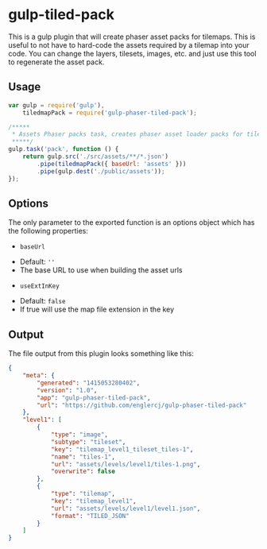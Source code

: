 # gulp-tiled-pack

This is a gulp plugin that will create phaser asset packs for tilemaps. This is useful to not
have to hard-code the assets required by a tilemap into your code. You can change the layers,
tilesets, images, etc. and just use this tool to regenerate the asset pack.

## Usage

```js
var gulp = require('gulp'),
    tiledmapPack = require('gulp-phaser-tiled-pack');

/*****
 * Assets Phaser packs task, creates phaser asset loader packs for tilemaps
 *****/
gulp.task('pack', function () {
    return gulp.src('./src/assets/**/*.json')
        .pipe(tiledmapPack({ baseUrl: 'assets' }))
        .pipe(gulp.dest('./public/assets'));
});
```
## Options

The only parameter to the exported function is an options object which has the following properties:

- `baseUrl`
 * Default: `''`
 * The base URL to use when building the asset urls
- `useExtInKey`
 * Default: `false`
 * If true will use the map file extension in the key

## Output

The file output from this plugin looks something like this:

```json
{
    "meta": {
        "generated": "1415053280402",
        "version": "1.0",
        "app": "gulp-phaser-tiled-pack",
        "url": "https://github.com/englercj/gulp-phaser-tiled-pack"
    },
    "level1": [
        {
            "type": "image",
            "subtype": "tileset",
            "key": "tilemap_level1_tileset_tiles-1",
            "name": "tiles-1",
            "url": "assets/levels/level1/tiles-1.png",
            "overwrite": false
        },
        {
            "type": "tilemap",
            "key": "tilemap_level1",
            "url": "assets/levels/level1/level1.json",
            "format": "TILED_JSON"
        }
    ]
}
```
